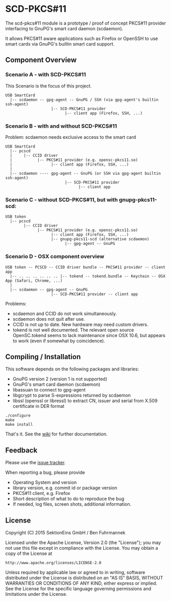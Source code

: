 SCD-PKCS#11
===========

The scd-pkcs#11 module is a prototype / proof of concept PKCS#11 provider interfacing to GnuPG's smart card daemon (scdaemon).

It allows PKCS#11 aware applications such as Firefox or OpenSSH to use smart cards via GnuPG's builtin smart card support.

## Component Overview

### Scenario A - with SCD-PKCS#11

This Scenario is the focus of this project.

    USB SmartCard
      |-- scdaemon -- gpg-agent -- GnuPG / SSH (via gpg-agent's builtin ssh-agent)
                        |-- SCD-PKCS#11 provider
                              |-- client app (Firefox, SSH, ...)

### Scenario B - with and without SCD-PKCS#11

Problem: scdaemon needs exclusive access to the smart card

    USB SmartCard
      |-- pcscd
      |     |-- CCID driver
      |           |-- PKCS#11 provider (e.g. opensc-pkcs11.so)
      |                 |-- client app (Firefox, SSH, ...)
      |
      |-- scdaemon ---- gpg-agent -- GnuPG (or SSH via gpg-agent builtin ssh-agent)
                              |-- SCD-PKCS#11 provider
                                    |-- client app

### Scenario C - without SCD-PKCS#11, but with gnupg-pkcs11-scd:

    USB token
      |-- pcscd
            |-- CCID driver
                  |-- PKCS#11 provider (e.g. opensc-pkcs11.so)
                        |-- client app (Firefox, SSH, ...)
                        |-- gnupg-pkcs11-scd (alternative scdaemon)
                              |-- gpg-agent -- GnuPG

### Scenario D - OSX component overview

    USB token -- PCSCD -- CCID driver bundle -- PKCS#11 provider -- client app
      |-- .. .. .. .. .. .. |-- tokend -- tokend.bundle -- Keychain -- OSX App (Safari, Chrome, ...)
      |
      |-- scdaemon -- gpg-agent -- GnuPG
                        |-- SCD-PKCS#11 provider -- client app

Problems:

  * scdaemon and CCID do not work simultaneously.
  * scdaemon does not quit after use.
  * CCID is not up to date. New hardware may need custom drivers.
  * tokend is not well documented. The relevant open source OpenSC.tokend seems to lack maintenance since OSX 10.6, but appears to work (even if somewhat by coincidence).

## Compiling / Installation

This software depends on the following packages and libraries:

  * GnuPG version 2 (version 1 is not supported)
  * GnuPG's smart card daemon (scdaemon)
  * libassuan to connect to gpg-agent
  * libgcrypt to parse S-expressions returned by scdaemon
  * libssl (openssl or libressl) to extract CN, issuer and serial from X.509 certificate in DER format

```
./configure
make
make install
```

That's it. See the [wiki](https://github.com/sektioneins/scd-pkcs11/wiki) for further documentation. 

## Feedback

Please use the [issue tracker](https://github.com/sektioneins/scd-pkcs11/issues).

When reporting a bug, please provide

  * Operating System and version
  * library version, e.g. commit id or package version
  * PKCS#11 client, e.g. Firefox
  * Short description of what to do to reproduce the bug
  * If needed, log files, screen shots, additional information.

## License

Copyright (C) 2015 SektionEins GmbH / Ben Fuhrmannek

Licensed under the Apache License, Version 2.0 (the "License");
you may not use this file except in compliance with the License.
You may obtain a copy of the License at

	http://www.apache.org/licenses/LICENSE-2.0

Unless required by applicable law or agreed to in writing, software
distributed under the License is distributed on an "AS IS" BASIS,
WITHOUT WARRANTIES OR CONDITIONS OF ANY KIND, either express or implied.
See the License for the specific language governing permissions and
limitations under the License.
